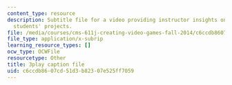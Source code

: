 ```yaml
---
content_type: resource
description: Subtitle file for a video providing instructor insights on assessing
  students' projects.
file: /media/courses/cms-611j-creating-video-games-fall-2014/c6ccdb8607cd51d3b82307e525ff7059_HpeJ1h0V1RE.vtt
file_type: application/x-subrip
learning_resource_types: []
ocw_type: OCWFile
resourcetype: Other
title: 3play caption file
uid: c6ccdb86-07cd-51d3-b823-07e525ff7059
---
```

